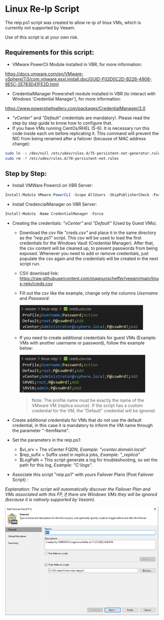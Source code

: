 # Linux Re-Ip Script

The reip.ps1 script was created to allow re-ip of linux VMs, which is currently not supported by Veeam.

Use of this script is at your own risk.

## Requirements for this script:
- VMware PowerCli Module installed in VBR, for more information:

https://docs.vmware.com/en/VMware-vSphere/7.0/com.vmware.esxi.install.doc/GUID-F02D0C2D-B226-4908-9E5C-2E783D41FE2D.html

- CredentialManager Powershell module installed in VBR (to interact with Windows 'Credential Manager'), for more information:

https://www.powershellgallery.com/packages/CredentialManager/2.0
- _"vCenter"_ and _"Default"_ credentials are mandatory!. Please read the step by step guide to know how to configure that.
- If you have VMs running CentOs/RHEL (5-6). It is necessary run this code inside each vm before replicating it. This command will prevent the NIC from being renamed after a failover (because of MAC address change):
```bash
sudo ln -s /dev/null /etc/udev/rules.d/75-persistent-net-generator.rules
sudo rm -f /etc/udev/rules.d/70-persistent-net.rules
```
## Step by Step:
- Install VMWare Powercli on VBR Server:
```powershell
Install-Module VMware.PowerCLI -Scope AllUsers -SkipPublisherCheck -Force
```

- Install CredencialManager on VBR Server:
```powershell
Install-Module -Name CredentialManager -Force
```

- Creating the credentials: _"vCenter"_ and _"Default"_ (Used by Guest VMs).
  - Download the csv file _"creds.csv"_ and place it in the same directory as the _"reip.ps1"_ script. This csv will be used to load the first credentials for the Windows Vault (Credential Manager). After that, the csv content will be cleaned up, to prevent passwords from being exposed. Whenever you need to add or remove credentials, just populate the csv again and the credentials will be created in the next script run.
  - CSV download link: https://raw.githubusercontent.com/magnunscheffer/veeam/main/linux-reip/creds.csv
  - Fill out the csv like the example, change only the columns _Username_ and _Password_:
  
    ![alt text](https://github.com/magnunscheffer/veeam/blob/main/linux-reip/csv-example.PNG?raw=true)
  - If you need to create additional credentials for guest VMs (Example: VMs with another username or password), follow the example below:
  
    ![alt text](https://github.com/magnunscheffer/veeam/blob/main/linux-reip/csv-example-plus.PNG?raw=true)      
  
    > Note: The profile name must be exactly the name of the VMware VM (replica source). If the script has a custom credential for the VM, the "Default" credential will be ignored.
    
    
- Create additional credentials for VMs that do not use the default credential, in this case it is mandatory to inform the VM name through the parameter "-ItemName".

- Set the parameters in the reip.ps1:
  - $vi_srv = The vCenter FQDN, _Example: "vcenter.domain.local"_
  - $rep_sufix  = Suffix used in replica jobs, _Example:  "\_replica"_
  - $LogPath = This script generate a log for troubleshooting, so set the path for this log, _Example: "C:\logs\"._

- Associate this script "reip.ps1" with yours Failover Plans (Post Failover Script) :

_Explanation: The script will automatically discover the Failover Plan and VMs associated with this FP, if there are Windows VMs they will be ignored (because it is natively supported by Veeam)._

![alt text](https://github.com/magnunscheffer/veeam/blob/main/linux-reip/failoverplan-example.png?raw=true)

